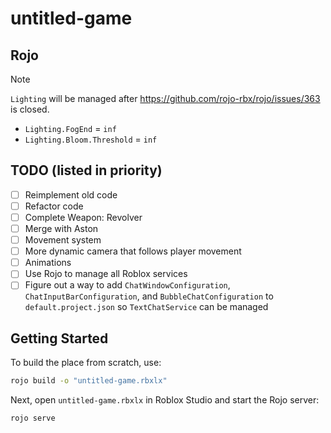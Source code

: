 # untitled-game

## Rojo
> [!NOTE]
> `Lighting` will be managed after https://github.com/rojo-rbx/rojo/issues/363 is closed.
> - `Lighting.FogEnd` = `inf`
> - `Lighting.Bloom.Threshold` = `inf`

## TODO (listed in priority)
- [ ] Reimplement old code
- [ ] Refactor code
- [ ] Complete Weapon: Revolver
- [ ] Merge with Aston
- [ ] Movement system
- [ ] More dynamic camera that follows player movement
- [ ] Animations
- [ ] Use Rojo to manage all Roblox services
- [ ] Figure out a way to add `ChatWindowConfiguration`, `ChatInputBarConfiguration`, and `BubbleChatConfiguration` to `default.project.json` so `TextChatService` can be managed

## Getting Started
To build the place from scratch, use:

```bash
rojo build -o "untitled-game.rbxlx"
```

Next, open `untitled-game.rbxlx` in Roblox Studio and start the Rojo server:

```bash
rojo serve
```
